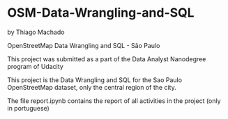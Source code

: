 # OSM-Data-Wrangling-and-SQL
by Thiago Machado

OpenStreetMap Data Wrangling and SQL - São Paulo

This project was submitted as a part of the Data Analyst Nanodegree program of Udacity

This project is the Data Wrangling and SQL for the Sao Paulo OpenStreetMap dataset, only the central region of the city.

The file report.ipynb contains the report of all activities in the project (only in portuguese)

